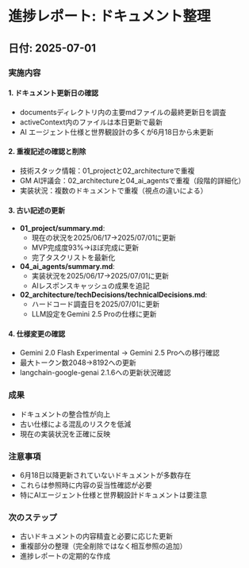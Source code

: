 # 進捗レポート: ドキュメント整理

## 日付: 2025-07-01

### 実施内容

#### 1. ドキュメント更新日の確認
- documentsディレクトリ内の主要mdファイルの最終更新日を調査
- activeContext内のファイルは本日更新で最新
- AI エージェント仕様と世界観設計の多くが6月18日から未更新

#### 2. 重複記述の確認と削除
- 技術スタック情報：01_projectと02_architectureで重複
- GM AI評議会：02_architectureと04_ai_agentsで重複（段階的詳細化）
- 実装状況：複数のドキュメントで重複（視点の違いによる）

#### 3. 古い記述の更新
- **01_project/summary.md**: 
  - 現在の状況を2025/06/17→2025/07/01に更新
  - MVP完成度93%→ほぼ完成に更新
  - 完了タスクリストを最新化
- **04_ai_agents/summary.md**:
  - 実装状況を2025/06/17→2025/07/01に更新
  - AIレスポンスキャッシュの成果を追記
- **02_architecture/techDecisions/technicalDecisions.md**:
  - ハードコード調査日を2025/07/01に更新
  - LLM設定をGemini 2.5 Proの仕様に更新

#### 4. 仕様変更の確認
- Gemini 2.0 Flash Experimental → Gemini 2.5 Proへの移行確認
- 最大トークン数2048→8192への更新
- langchain-google-genai 2.1.6への更新状況確認

### 成果
- ドキュメントの整合性が向上
- 古い仕様による混乱のリスクを低減
- 現在の実装状況を正確に反映

### 注意事項
- 6月18日以降更新されていないドキュメントが多数存在
- これらは参照時に内容の妥当性確認が必要
- 特にAIエージェント仕様と世界観設計ドキュメントは要注意

### 次のステップ
- 古いドキュメントの内容精査と必要に応じた更新
- 重複部分の整理（完全削除ではなく相互参照の追加）
- 進捗レポートの定期的な作成
